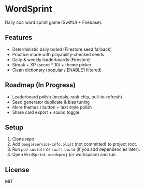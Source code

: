 # WordSprint

Daily 4x4 word sprint game (SwiftUI + Firebase).

## Features
- Deterministic daily board (Firestore seed fallback)
- Practice mode with playability-checked seeds
- Daily & weekly leaderboards (Firestore)
- Streak + XP (score * 10) + theme picker
- Clean dictionary (popular / ENABLE1 filtered)

## Roadmap (In Progress)
- Leaderboard polish (medals, rank chip, pull-to-refresh)
- Seed generator duplicate & bias tuning
- More themes / button + text style polish
- Share card export + sound toggle

## Setup
1. Clone repo
2. Add `GoogleService-Info.plist` (not committed) to project root.
3. Run `pod install` or `swift build` (if you add dependencies later).
4. Open `WordSprint.xcodeproj` (or workspace) and run.

## License
MIT

